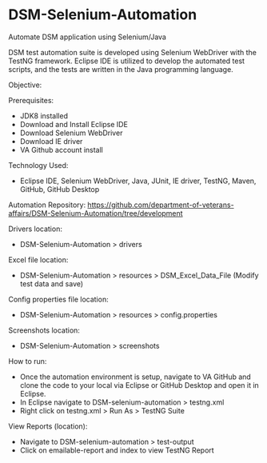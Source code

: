# DSM-Selenium-Automation
Automate DSM application using Selenium/Java

DSM test automation suite is developed using Selenium WebDriver with the TestNG framework. Eclipse IDE is utilized to develop the automated test scripts, and the tests are written in the Java programming language.

Objective: 

Prerequisites:
- JDK8 installed
- Download and Install Eclipse IDE
- Download Selenium WebDriver
- Download IE driver
- VA Github account install

Technology Used:
- Eclipse IDE, Selenium WebDriver, Java, JUnit, IE driver, TestNG, Maven, GitHub, GitHub Desktop

Automation Repository:
https://github.com/department-of-veterans-affairs/DSM-Selenium-Automation/tree/development

Drivers location:
- DSM-Selenium-Automation > drivers

Excel file location:
- DSM-Selenium-Automation > resources > DSM_Excel_Data_File (Modify test data and save)

Config properties file location:
- DSM-Selenium-Automation > resources > config.properties

Screenshots location:
- DSM-Selenium-Automation > screenshots

How to run:
 - Once the automation environment is setup, navigate to VA GitHub and clone the code to your local via Eclipse or GitHub Desktop and open it in Eclipse.
 - In Eclipse navigate to DSM-selenium-automation > testng.xml
 - Right click on testng.xml > Run As > TestNG Suite
 
View Reports (location):
- Navigate to DSM-selenium-automation > test-output
- Click on emailable-report and index to view TestNG Report

